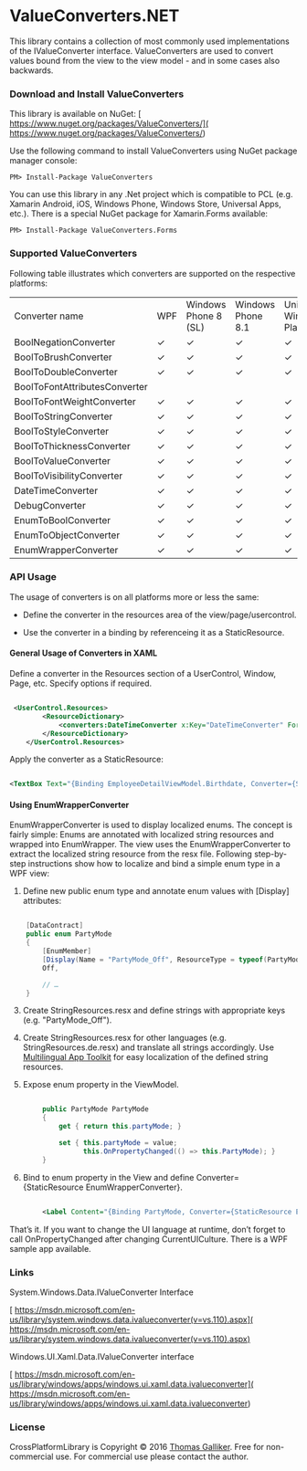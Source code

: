 # ValueConverters.NET 

This library contains a collection of most commonly used implementations of the IValueConverter interface. ValueConverters are used to convert values bound from the view to the view model - and in some cases also backwards. 

### Download and Install ValueConverters 

This library is available on NuGet: [ https://www.nuget.org/packages/ValueConverters/]( https://www.nuget.org/packages/ValueConverters/)  

Use the following command to install ValueConverters using NuGet package manager console: 

```PM> Install-Package ValueConverters``` 

You can use this library in any .Net project which is compatible to PCL (e.g. Xamarin Android, iOS, Windows Phone, Windows Store, Universal Apps, etc.). There is a special NuGet package for Xamarin.Forms available: 

```PM> Install-Package ValueConverters.Forms``` 

### Supported ValueConverters 

Following table illustrates which converters are supported on the respective platforms: 

<table> 
  <tr> 
    <td>Converter name</td> 
    <td>WPF</td> 
    <td>Windows Phone 8 (SL)</td> 
    <td>Windows Phone 8.1</td> 
    <td>Universal Windows Platform</td> 
    <td>Xamarin Forms</td> 
  </tr> 
  <tr> 
    <td>BoolNegationConverter</td> 
    <td>✓</td> 
    <td>✓</td> 
    <td>✓</td> 
    <td>✓</td> 
    <td>✓</td> 
  </tr> 
  <tr> 
    <td>BoolToBrushConverter</td> 
    <td>✓</td> 
    <td>✓</td> 
    <td>✓</td> 
    <td>✓</td> 
    <td></td> 
  </tr> 
  <tr> 
    <td>BoolToDoubleConverter</td> 
    <td>✓</td> 
    <td>✓</td> 
    <td>✓</td> 
    <td>✓</td> 
    <td>✓</td> 
  </tr> 
  <tr> 
    <td>BoolToFontAttributesConverter</td> 
    <td></td> 
    <td></td> 
    <td></td> 
    <td></td> 
    <td>✓</td> 
  </tr> 
  <tr> 
    <td>BoolToFontWeightConverter</td> 
    <td>✓</td> 
    <td>✓</td> 
    <td>✓</td> 
    <td>✓</td> 
    <td></td> 
  </tr> 
  <tr> 
    <td>BoolToStringConverter</td> 
    <td>✓</td> 
    <td>✓</td> 
    <td>✓</td> 
    <td>✓</td> 
    <td>✓</td> 
  </tr> 
  <tr> 
    <td>BoolToStyleConverter</td> 
    <td>✓</td> 
    <td>✓</td> 
    <td>✓</td> 
    <td>✓</td> 
    <td>✓</td> 
  </tr> 
  <tr> 
    <td>BoolToThicknessConverter</td> 
    <td>✓</td> 
    <td>✓</td> 
    <td>✓</td> 
    <td>✓</td> 
    <td>✓</td> 
  </tr> 
  <tr> 
    <td>BoolToValueConverter</td> 
    <td>✓</td> 
    <td>✓</td> 
    <td>✓</td> 
    <td>✓</td> 
    <td>✓</td> 
  </tr> 
  <tr> 
    <td>BoolToVisibilityConverter</td> 
    <td>✓</td> 
    <td>✓</td> 
    <td>✓</td> 
    <td>✓</td> 
    <td></td> 
  </tr> 
  <tr> 
    <td>DateTimeConverter</td> 
    <td>✓</td> 
    <td>✓</td> 
    <td>✓</td> 
    <td>✓</td> 
    <td>✓</td> 
  </tr> 
  <tr> 
    <td>DebugConverter</td> 
    <td>✓</td> 
    <td>✓</td> 
    <td>✓</td> 
    <td>✓</td> 
    <td>✓</td> 
  </tr> 
  <tr> 
    <td>EnumToBoolConverter</td> 
    <td>✓</td> 
    <td>✓</td> 
    <td>✓</td> 
    <td>✓</td> 
    <td>✓</td> 
  </tr> 
  <tr> 
    <td>EnumToObjectConverter</td> 
    <td>✓</td> 
    <td>✓</td> 
    <td>✓</td> 
    <td>✓</td> 
    <td>✓</td> 
  </tr> 
  <tr> 
    <td>EnumWrapperConverter</td> 
    <td>✓</td> 
    <td>✓</td> 
    <td>✓</td> 
    <td>✓</td> 
    <td>✓</td> 
  </tr> 
</table> 


### API Usage 

The usage of converters is on all platforms more or less the same: 

* Define the converter in the resources area of the view/page/usercontrol. 

* Use the converter in a binding by referenceing  it as a StaticResource. 

#### General Usage of Converters in XAML 

Define a converter in the Resources section of a UserControl, Window, Page, etc. Specify options if required. 

```xml 

 <UserControl.Resources> 
        <ResourceDictionary> 
            <converters:DateTimeConverter x:Key="DateTimeConverter" Format="d" MinValueString="-"/> 
        </ResourceDictionary> 
    </UserControl.Resources> 

``` 

Apply the converter as a StaticResource: 

```xml 

<TextBox Text="{Binding EmployeeDetailViewModel.Birthdate, Converter={StaticResource DateTimeConverter}}"/> 

``` 

#### Using EnumWrapperConverter 

EnumWrapperConverter is used to display localized enums. The concept is fairly simple: Enums are annotated with localized string resources and wrapped into EnumWrapper<TEnumType>. The view uses the EnumWrapperConverter to extract the localized
string resource from the resx file. Following step-by-step instructions show how to localize and bind a simple enum type in a WPF view: 

1) Define new public enum type and annotate enum values with [Display] attributes: 

```cs 

    [DataContract] 
    public enum PartyMode 
    { 
        [EnumMember] 
        [Display(Name = "PartyMode_Off", ResourceType = typeof(PartyModeResources))] 
        Off, 

        // … 
    } 
``` 

3) Create StringResources.resx and define strings with appropriate keys (e.g. "PartyMode_Off"). 

4) Create StringResources.resx for other languages (e.g. StringResources.de.resx) and translate all strings accordingly. Use [Multilingual App Toolkit]( https://visualstudiogallery.msdn.microsoft.com/6dab9154-a7e1-46e4-bbfa-18b5e81df520) 
for easy localization of the defined string resources. 

5) Expose enum property in the ViewModel. 

```cs 

        public PartyMode PartyMode 
        { 
            get { return this.partyMode; } 

            set { this.partyMode = value; 
                  this.OnPropertyChanged(() => this.PartyMode); } 
        } 

``` 

6) Bind to enum property in the View and define Converter={StaticResource EnumWrapperConverter}. 

```xml 

        <Label Content="{Binding PartyMode, Converter={StaticResource EnumWrapperConverter}}" /> 

``` 

That’s it. If you want to change the UI language at runtime, don’t forget to call OnPropertyChanged after changing CurrentUICulture. There is a WPF sample app available. 

### Links 

System.Windows.Data.IValueConverter Interface 

[ https://msdn.microsoft.com/en-us/library/system.windows.data.ivalueconverter(v=vs.110).aspx]( https://msdn.microsoft.com/en-us/library/system.windows.data.ivalueconverter(v=vs.110).aspx)  

Windows.UI.Xaml.Data.IValueConverter interface 

[ https://msdn.microsoft.com/en-us/library/windows/apps/windows.ui.xaml.data.ivalueconverter]( https://msdn.microsoft.com/en-us/library/windows/apps/windows.ui.xaml.data.ivalueconverter)  

### License 

CrossPlatformLibrary is Copyright &copy; 2016 [Thomas Galliker]( https://ch.linkedin.com/in/thomasgalliker). Free for non-commercial use. For commercial use please contact the author. 
